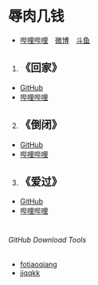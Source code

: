 # 辱肉几钱
* [哔哩哔哩](https://space.bilibili.com/50517852)&emsp;[微博](https://weibo.com/u/1890424604)&emsp;[斗鱼](https://yuba.douyu.com/user/main/JGdyNVZNyAXy)
1. ## 《回家》
* [GitHub](《回家》%20-%20辱肉几钱.zip)
* [哔哩哔哩](https://www.bilibili.com/video/BV1Mx411V74h)
2. ## 《倒闭》
* [GitHub](《倒闭》%20-%20辱肉几钱.zip)
* [哔哩哔哩](https://www.bilibili.com/video/BV1Tx411x7WB)
3. ## 《爱过》
* [GitHub](《爱过》%20-%20辱肉几钱.zip)
* [哔哩哔哩](https://www.bilibili.com/video/BV1Dx411u7hV)
#
###### GitHub Download Tools
* [fotiaoqiang](https://github.com/getfotiaoqiang)
* [jjqqkk](https://github.com/jjqqkk)
